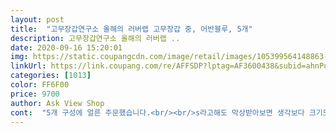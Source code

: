 ```yaml
---
layout: post 
title:  "고무장갑연구소 올해의 러버랩 고무장갑 중, 어반블루, 5개" 
description: 고무장갑연구소 올해의 러버랩 ..
date: 2020-09-16 15:20:01 
img: https://static.coupangcdn.com/image/retail/images/105399564148863-1733aa11-29f7-4ca8-beaf-2aa44e82ac42.jpg 
linkUrl: https://link.coupang.com/re/AFFSDP?lptag=AF3600438&subid=ahnPublicAsk&pageKey=1681180019&itemId=2863927998&vendorItemId=70853177709&traceid=V0-113-9e09b4ca94478e61 
categories: [1013] 
color: FF6F00 
price: 9700 
author: Ask View Shop 
cont:  "5개 구성에 얼른 주문했습니다.<br/><br/>s라고해도 막상받아보면 생각보다 크기도하고.<br/>.<br/><br/>검정색은 너무 검정이고 밝은색을 할려니<br/>고무 특유의 냄새가 거의 안나요.<br/><br/>그래서 그릇을 잡을때 덜 미끄럽고<br/>그러다<br/>그릇에 이물질이 느껴져서 더 꼼꼼하게 닦기 좋아요.<br/><br/>그릇이 미끌려 깨지는 일이 많았는데<br/>그리고<br/>내구성까지 좋으면 요걸루 적착함당!<br/>내년엔 카키색이나 코랄색상, 민트색 중에 나왔음 좋겠어요ㅋㅋ<br/>너무 어둡지도 않고<br/>너무 좋은거에요.<br/><br/>다름 고무장갑은 항상 손가락이 짧은지 남아서<br/>다음으로는 제 손에 딱 맞아서 착용감이 좋아요.<br/><br/>딱!! 알맞는 네이비 고무장갑을 찾았어요!!<br/>뭐가 좋냐면.<br/>.<br/><br/>별하나 뺀이유는 내구성은 아직.<br/>.<br/>모르니께.<br/>.<br/><br/>사용해보니 얇아서 손에 착착감기네요.<br/><br/>상품평에 m인데 작게나왔다고 해서 시켜봐씀다<br/>새장갑에 이쁜색이라<br/>생각으로 구입했는데 우와<br/>설거지가 끝나고보면 깨끗하지가 않더라구요.<br/><br/>설거지가 신이나네요<br/>손이 작아 작은 고무장갑 찾아헤메는 1인입늬다<br/>시크한 색상부터 두께감, 사쥬까지 완전 맘에 들어버립니다<br/>심봤네여<br/>써보고 별점 수정할께요ㅋ<br/>안보던 상품이 그 날따라 눈에보여 모험 한 번 해보자는<br/>오프라인엔 m과 l은 충분하지만 s사쥬는 찾기 힘들쥬ㅜ<br/>올해의 색상 네이비 맘에들고용♡<br/>음식물에 착색되고 괜찮은 색깔을 찾다가<br/>이건 내손에 착붙입니다.<br/><br/>일단 얇아요.<br/><br/>장갑이 겉돌아 아무리 꼼꼼하게 잡고  닦아도<br/>제가 손이 작아요.<br/><br/>초등학교 6학년 아이랑 비슷하죠.<br/>ㅠㅠ<br/>항상 대,중,소 장갑을 사용해봐도<br/>" 
---
```


